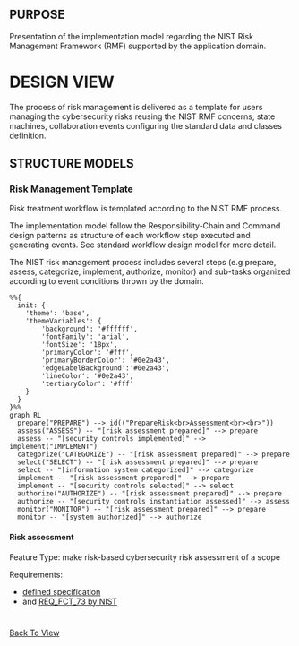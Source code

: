 ## PURPOSE
Presentation of the implementation model regarding the NIST Risk Management Framework (RMF) supported by the application domain.

# DESIGN VIEW
The process of risk management is delivered as a template for users managing the cybersecurity risks reusing the NIST RMF concerns, state machines, collaboration events configuring the standard data and classes definition.

## STRUCTURE MODELS
### Risk Management Template
Risk treatment workflow is templated according to the NIST RMF process.

The implementation model follow the Responsibility-Chain and Command design patterns as structure of each workflow step executed and generating events. See standard workflow design model for more detail.

The NIST risk management process includes several steps (e.g prepare, assess, categorize, implement, authorize, monitor) and sub-tasks organized according to event conditions thrown by the domain.

```mermaid
%%{
  init: {
    'theme': 'base',
    'themeVariables': {
        'background': '#ffffff',
        'fontFamily': 'arial',
        'fontSize': '18px',
        'primaryColor': '#fff',
        'primaryBorderColor': '#0e2a43',
        'edgeLabelBackground':'#0e2a43',
        'lineColor': '#0e2a43',
        'tertiaryColor': '#fff'
    }
  }
}%%
graph RL
  prepare("PREPARE") --> id(("PrepareRisk<br>Assessment<br><br>"))
  assess("ASSESS") -- "[risk assessment prepared]" --> prepare
  assess -- "[security controls implemented]" --> implement("IMPLEMENT")
  categorize("CATEGORIZE") -- "[risk assessment prepared]" --> prepare
  select("SELECT") -- "[risk assessment prepared]" --> prepare
  select -- "[information system categorized]" --> categorize
  implement -- "[risk assessment prepared]" --> prepare
  implement -- "[security controls selected]" --> select
  authorize("AUTHORIZE") -- "[risk assessment prepared]" --> prepare
  authorize -- "[security controls instantiation assessed]" --> assess
  monitor("MONITOR") -- "[risk assessment prepared]" --> prepare
  monitor -- "[system authorized]" --> authorize

```

#### Risk assessment
Feature Type: make risk-based cybersecurity risk assessment of a scope

Requirements:
- [defined specification](https://www.notion.so/cybnity/Make-risk-based-cybersecurity-assessment-of-a-scope-43ab0ffd88624aa4af17862a57149b2b?pvs=4)
- and [REQ_FCT_73 by NIST](https://www.notion.so/cybnity/FCT_73_NIST-4c39f0929d724b4fb25954fdf9a1d052?pvs=4)

#
[Back To View](README.md)
